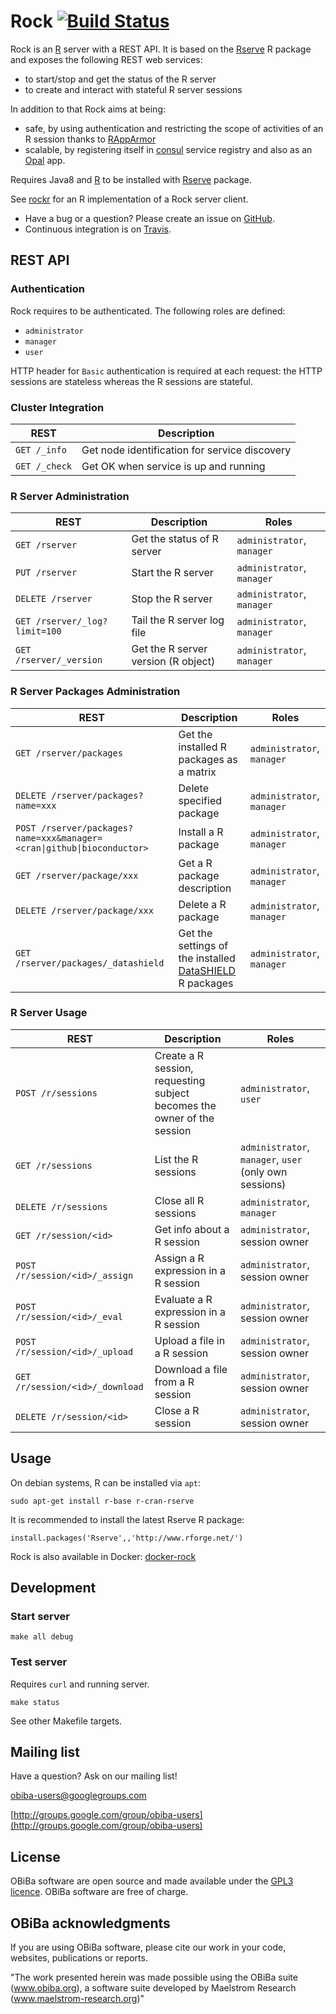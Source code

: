 # Rock [![Build Status](https://travis-ci.com/obiba/rock.svg?branch=master)](https://travis-ci.com/obiba/rock)

Rock is an [R](http://www.r-project.org/) server with a REST API. It is based on the [Rserve](http://rforge.net/Rserve/) R package and exposes the following REST web services:

* to start/stop and get the status of the R server
* to create and interact with stateful R server sessions

In addition to that Rock aims at being:

* safe, by using authentication and restricting the scope of activities of an R session thanks to [RAppArmor](https://cran.r-project.org/package=RAppArmor)
* scalable, by registering itself in [consul](https://www.consul.io/) service registry and also as an [Opal](https://github.com/obiba/opal) app.

Requires Java8 and [R](http://www.r-project.org/) to be installed with [Rserve](http://rforge.net/Rserve/) package.

See [rockr](https://github.com/obiba/rockr) for an R implementation of a Rock server client.

* Have a bug or a question? Please create an issue on [GitHub](https://github.com/obiba/rock/issues).
* Continuous integration is on [Travis](https://travis-ci.com/obiba/rock).

## REST API

### Authentication

Rock requires to be authenticated. The following roles are defined:

* `administrator`
* `manager`
* `user`

HTTP header for `Basic` authentication is required at each request: the HTTP sessions are stateless whereas the R sessions 
are stateful.

### Cluster Integration

| REST             | Description
| ---------------- | --------------------------
| `GET /_info`     | Get node identification for service discovery
| `GET /_check`    | Get OK when service is up and running

### R Server Administration

| REST             | Description                | Roles
| ---------------- | -------------------------- | -------
| `GET /rserver`   | Get the status of R server | `administrator`, `manager`
| `PUT /rserver`   | Start the R server         | `administrator`, `manager`
| `DELETE /rserver`| Stop the R server          | `administrator`, `manager`
| `GET /rserver/_log?limit=100`   | Tail the R server log file          | `administrator`, `manager`
| `GET /rserver/_version`         | Get the R server version (R object) | `administrator`, `manager`

### R Server Packages Administration

| REST             | Description                | Roles
| ---------------- | -------------------------- | -------
| `GET /rserver/packages`               | Get the installed R packages as a matrix | `administrator`, `manager`
| `DELETE /rserver/packages?name=xxx`   | Delete specified package                | `administrator`, `manager`
| `POST /rserver/packages?name=xxx&manager=<cran\|github\|bioconductor>` | Install a R package | `administrator`, `manager`
| `GET /rserver/package/xxx`            | Get a R package description              | `administrator`, `manager`
| `DELETE /rserver/package/xxx`         | Delete a R package                       | `administrator`, `manager`
| `GET /rserver/packages/_datashield`   | Get the settings of the installed [DataSHIELD](https://www.datashield.ac.uk/) R packages | `administrator`, `manager`

### R Server Usage

| REST             | Description                | Roles
| ---------------- | -------------------------- | -----------------
| `POST /r/sessions`             | Create a R session, requesting subject becomes the owner of the session | `administrator`, `user`
| `GET /r/sessions`              | List the R sessions                    | `administrator`, `manager`, `user` (only own sessions)
| `DELETE /r/sessions`           | Close all R sessions                   | `administrator`, `manager`
| `GET /r/session/<id>`          | Get info about a R session             | `administrator`, session owner
| `POST /r/session/<id>/_assign` | Assign a R expression in a R session   | `administrator`, session owner
| `POST /r/session/<id>/_eval`   | Evaluate a R expression in a R session | `administrator`, session owner
| `POST /r/session/<id>/_upload` | Upload a file in a R session           | `administrator`, session owner
| `GET /r/session/<id>/_download`| Download a file from a R session       | `administrator`, session owner
| `DELETE /r/session/<id>`       | Close a R session                      | `administrator`, session owner

## Usage

On debian systems, R can be installed via `apt`:

```
sudo apt-get install r-base r-cran-rserve
```

It is recommended to install the latest Rserve R package:

```
install.packages('Rserve',,'http://www.rforge.net/')
```

Rock is also available in Docker: [docker-rock](https://github.com/obiba/docker-rock)

## Development

### Start server

```
make all debug
```

### Test server

Requires `curl` and running server.

```
make status
```

See other Makefile targets.

## Mailing list

Have a question? Ask on our mailing list!

obiba-users@googlegroups.com

[http://groups.google.com/group/obiba-users](http://groups.google.com/group/obiba-users)

## License

OBiBa software are open source and made available under the [GPL3 licence](http://www.obiba.org/pages/license/). OBiBa software are free of charge.

## OBiBa acknowledgments

If you are using OBiBa software, please cite our work in your code, websites, publications or reports.

"The work presented herein was made possible using the OBiBa suite (www.obiba.org), a  software suite developed by Maelstrom Research (www.maelstrom-research.org)"
